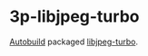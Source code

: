 # 3p-libjpeg-turbo

[Autobuild][] packaged [libjpeg-turbo][].

[Autobuild]: https://github.com/secondlife/autobuild
[libjpeg-turbo]: https://libjpeg-turbo.org/
